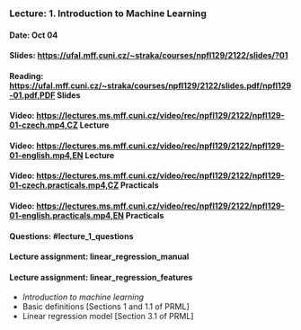 ### Lecture: 1. Introduction to Machine Learning
#### Date: Oct 04
#### Slides: https://ufal.mff.cuni.cz/~straka/courses/npfl129/2122/slides/?01
#### Reading: https://ufal.mff.cuni.cz/~straka/courses/npfl129/2122/slides.pdf/npfl129-01.pdf,PDF Slides
#### Video: https://lectures.ms.mff.cuni.cz/video/rec/npfl129/2122/npfl129-01-czech.mp4,CZ Lecture
#### Video: https://lectures.ms.mff.cuni.cz/video/rec/npfl129/2122/npfl129-01-english.mp4,EN Lecture
#### Video: https://lectures.ms.mff.cuni.cz/video/rec/npfl129/2122/npfl129-01-czech.practicals.mp4,CZ Practicals
#### Video: https://lectures.ms.mff.cuni.cz/video/rec/npfl129/2122/npfl129-01-english.practicals.mp4,EN Practicals
#### Questions: #lecture_1_questions
#### Lecture assignment: linear_regression_manual
#### Lecture assignment: linear_regression_features

- _Introduction to machine learning_
- Basic definitions [Sections 1 and 1.1 of PRML]
- Linear regression model [Section 3.1 of PRML]
